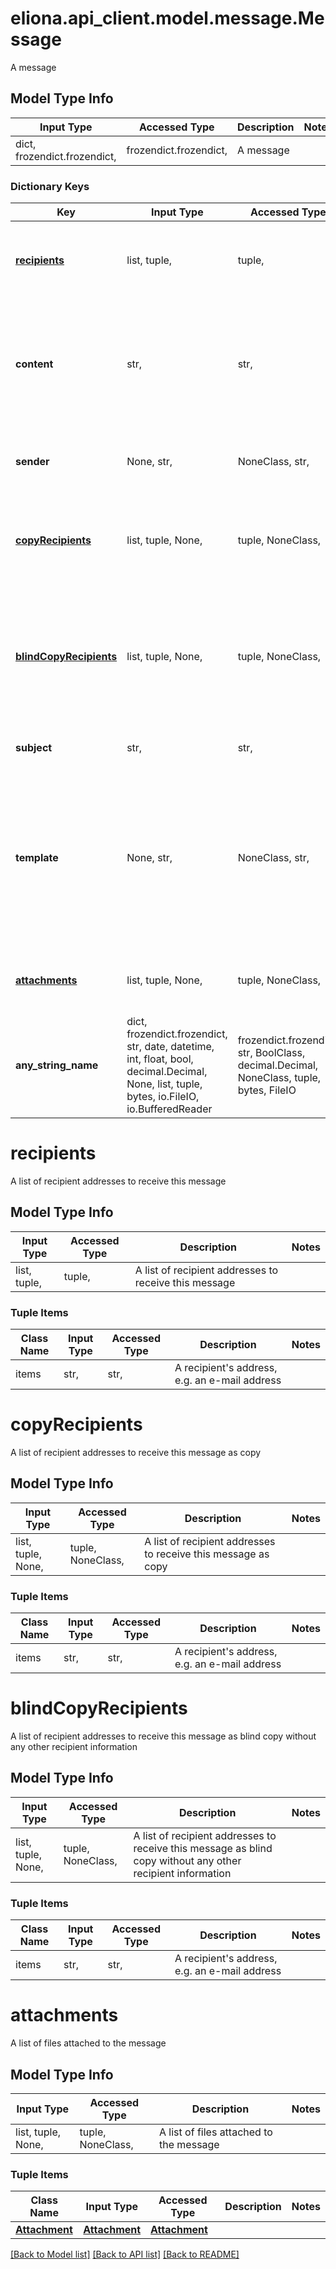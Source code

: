 # eliona.api_client.model.message.Message

A message

## Model Type Info
Input Type | Accessed Type | Description | Notes
------------ | ------------- | ------------- | -------------
dict, frozendict.frozendict,  | frozendict.frozendict,  | A message | 

### Dictionary Keys
Key | Input Type | Accessed Type | Description | Notes
------------ | ------------- | ------------- | ------------- | -------------
**[recipients](#recipients)** | list, tuple,  | tuple,  | A list of recipient addresses to receive this message | 
**content** | str,  | str,  | The content of the message. If template is used, the content is embedded in the template. | 
**sender** | None, str,  | NoneClass, str,  | Address of the sender, e.g. an e-mail address | [optional] 
**[copyRecipients](#copyRecipients)** | list, tuple, None,  | tuple, NoneClass,  | A list of recipient addresses to receive this message as copy | [optional] 
**[blindCopyRecipients](#blindCopyRecipients)** | list, tuple, None,  | tuple, NoneClass,  | A list of recipient addresses to receive this message as blind copy without any other recipient information | [optional] 
**subject** | str,  | str,  | The subject for this message | [optional] 
**template** | None, str,  | NoneClass, str,  | The template used for message content | [optional] must be one of ["none", "eliona", ] if omitted the server will use the default value of "eliona"
**[attachments](#attachments)** | list, tuple, None,  | tuple, NoneClass,  | A list of files attached to the message | [optional] 
**any_string_name** | dict, frozendict.frozendict, str, date, datetime, int, float, bool, decimal.Decimal, None, list, tuple, bytes, io.FileIO, io.BufferedReader | frozendict.frozendict, str, BoolClass, decimal.Decimal, NoneClass, tuple, bytes, FileIO | any string name can be used but the value must be the correct type | [optional]

# recipients

A list of recipient addresses to receive this message

## Model Type Info
Input Type | Accessed Type | Description | Notes
------------ | ------------- | ------------- | -------------
list, tuple,  | tuple,  | A list of recipient addresses to receive this message | 

### Tuple Items
Class Name | Input Type | Accessed Type | Description | Notes
------------- | ------------- | ------------- | ------------- | -------------
items | str,  | str,  | A recipient&#x27;s address, e.g. an e-mail address | 

# copyRecipients

A list of recipient addresses to receive this message as copy

## Model Type Info
Input Type | Accessed Type | Description | Notes
------------ | ------------- | ------------- | -------------
list, tuple, None,  | tuple, NoneClass,  | A list of recipient addresses to receive this message as copy | 

### Tuple Items
Class Name | Input Type | Accessed Type | Description | Notes
------------- | ------------- | ------------- | ------------- | -------------
items | str,  | str,  | A recipient&#x27;s address, e.g. an e-mail address | 

# blindCopyRecipients

A list of recipient addresses to receive this message as blind copy without any other recipient information

## Model Type Info
Input Type | Accessed Type | Description | Notes
------------ | ------------- | ------------- | -------------
list, tuple, None,  | tuple, NoneClass,  | A list of recipient addresses to receive this message as blind copy without any other recipient information | 

### Tuple Items
Class Name | Input Type | Accessed Type | Description | Notes
------------- | ------------- | ------------- | ------------- | -------------
items | str,  | str,  | A recipient&#x27;s address, e.g. an e-mail address | 

# attachments

A list of files attached to the message

## Model Type Info
Input Type | Accessed Type | Description | Notes
------------ | ------------- | ------------- | -------------
list, tuple, None,  | tuple, NoneClass,  | A list of files attached to the message | 

### Tuple Items
Class Name | Input Type | Accessed Type | Description | Notes
------------- | ------------- | ------------- | ------------- | -------------
[**Attachment**](Attachment.md) | [**Attachment**](Attachment.md) | [**Attachment**](Attachment.md) |  | 

[[Back to Model list]](../../README.md#documentation-for-models) [[Back to API list]](../../README.md#documentation-for-api-endpoints) [[Back to README]](../../README.md)

